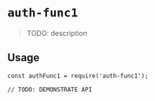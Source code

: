 # `auth-func1`

> TODO: description

## Usage

```
const authFunc1 = require('auth-func1');

// TODO: DEMONSTRATE API
```
